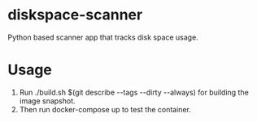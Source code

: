 # diskspace-scanner

Python based scanner app that tracks disk space usage.

# Usage

1. Run ./build.sh $(git describe --tags --dirty --always) for building the image snapshot.
2. Then run docker-compose up to test the container.





